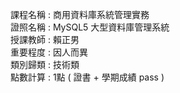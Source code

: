 課程名稱 : 商用資料庫系統管理實務 <BR>
證照名稱 : MySQL5 大型資料庫管理系統 <BR>
授課教師 : 賴正男 <BR>
重要程度 : 因人而異 <BR>
類別歸類 : 技術類 <br>
點數計算 : 1點 ( 證書 + 學期成績 pass )
